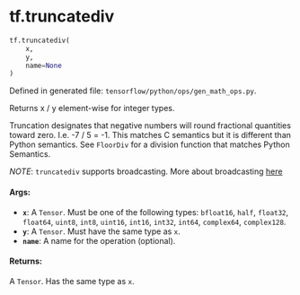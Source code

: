 <div itemscope itemtype="http://developers.google.com/ReferenceObject">
<meta itemprop="name" content="tf.truncatediv" />
<meta itemprop="path" content="Stable" />
</div>

# tf.truncatediv

``` python
tf.truncatediv(
    x,
    y,
    name=None
)
```



Defined in generated file: `tensorflow/python/ops/gen_math_ops.py`.

Returns x / y element-wise for integer types.

Truncation designates that negative numbers will round fractional quantities
toward zero. I.e. -7 / 5 = -1. This matches C semantics but it is different
than Python semantics. See `FloorDiv` for a division function that matches
Python Semantics.

*NOTE*: `truncatediv` supports broadcasting. More about broadcasting
[here](http://docs.scipy.org/doc/numpy/user/basics.broadcasting.html)

#### Args:

* <b>`x`</b>: A `Tensor`. Must be one of the following types: `bfloat16`, `half`, `float32`, `float64`, `uint8`, `int8`, `uint16`, `int16`, `int32`, `int64`, `complex64`, `complex128`.
* <b>`y`</b>: A `Tensor`. Must have the same type as `x`.
* <b>`name`</b>: A name for the operation (optional).


#### Returns:

A `Tensor`. Has the same type as `x`.